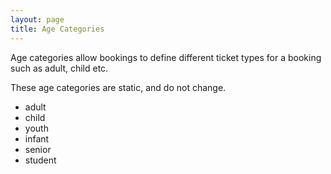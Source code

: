 ```yaml
---
layout: page
title: Age Categories
---
```


Age categories allow bookings to define different ticket types for a booking such as adult, child etc.

These age categories are static, and do not change.

- adult
- child
- youth
- infant
- senior
- student
